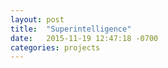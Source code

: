 ```yaml
---
layout: post
title:  "Superintelligence"
date:   2015-11-19 12:47:18 -0700
categories: projects
---
```



